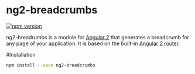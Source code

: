 # ng2-breadcrumbs
[![npm version](https://badge.fury.io/js/ng2-breadcrumbs.svg)](https://badge.fury.io/js/ng2-breadcrumbs)

ng2-breadrumbs is a module for [Angular 2](https://angular.io/) that generates a breadcrumb for any page of your application. It is based on the built-in [Angular 2 router](https://angular.io/docs/ts/latest/guide/router.html).


#Installation

```bash
npm install --save ng2-breadcrumbs
```


